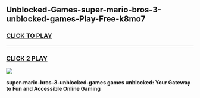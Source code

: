 
## Unblocked-Games-super-mario-bros-3-unblocked-games-Play-Free-k8mo7
<h3>
<a href="https://premium76.site?title=super-mario-bros-3-unblocked-games&ref=12A">CLICK TO PLAY</a></h3>
<hr>

<h3>
<a href="https://premium76.site?title=super-mario-bros-3-unblocked-games&ref=12A">CLICK 2 PLAY</a>
  
</h3>

<a href="https://premium76.site?title=super-mario-bros-3-unblocked-games&ref=12A"><img src="https://clearcache.store/games.png"></a>


**super-mario-bros-3-unblocked-games games unblocked: Your Gateway to Fun and Accessible Online Gaming**
